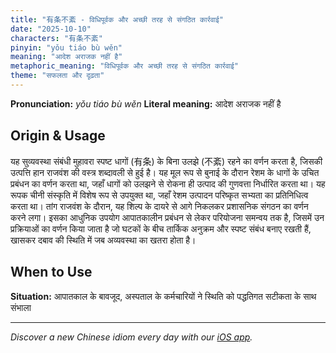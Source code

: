 ```yaml
---
title: "有条不紊 - विधिपूर्वक और अच्छी तरह से संगठित कार्रवाई"
date: "2025-10-10"
characters: "有条不紊"
pinyin: "yǒu tiáo bù wěn"
meaning: "आदेश अराजक नहीं है"
metaphoric_meaning: "विधिपूर्वक और अच्छी तरह से संगठित कार्रवाई"
theme: "सफलता और दृढ़ता"
---
```


**Pronunciation:** *yǒu tiáo bù wěn*
**Literal meaning:** आदेश अराजक नहीं है

## Origin & Usage

यह सुव्यवस्था संबंधी मुहावरा स्पष्ट धागों (有条) के बिना उलझे (不紊) रहने का वर्णन करता है, जिसकी उत्पत्ति हान राजवंश की वस्त्र शब्दावली से हुई है। यह मूल रूप से बुनाई के दौरान रेशम के धागों के उचित प्रबंधन का वर्णन करता था, जहाँ धागों को उलझने से रोकना ही उत्पाद की गुणवत्ता निर्धारित करता था। यह रूपक चीनी संस्कृति में विशेष रूप से उपयुक्त था, जहाँ रेशम उत्पादन परिष्कृत सभ्यता का प्रतिनिधित्व करता था। तांग राजवंश के दौरान, यह शिल्प के दायरे से आगे निकलकर प्रशासनिक संगठन का वर्णन करने लगा। इसका आधुनिक उपयोग आपातकालीन प्रबंधन से लेकर परियोजना समन्वय तक है, जिसमें उन प्रक्रियाओं का वर्णन किया जाता है जो घटकों के बीच तार्किक अनुक्रम और स्पष्ट संबंध बनाए रखती हैं, खासकर दबाव की स्थिति में जब अव्यवस्था का खतरा होता है।

## When to Use

**Situation:** आपातकाल के बावजूद, अस्पताल के कर्मचारियों ने स्थिति को पद्धतिगत सटीकता के साथ संभाला

---

*Discover a new Chinese idiom every day with our [iOS app](https://apps.apple.com/us/app/daily-chinese-idioms/id6740611324).*
